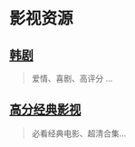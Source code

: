 # 影视资源

<!--@include: @/common/disclaimer.md-->

## [韩剧](./Korean-drama)

> 爱情、喜剧、高评分 ...

## [高分经典影视](./scriptures)

> 必看经典电影、超清合集...
